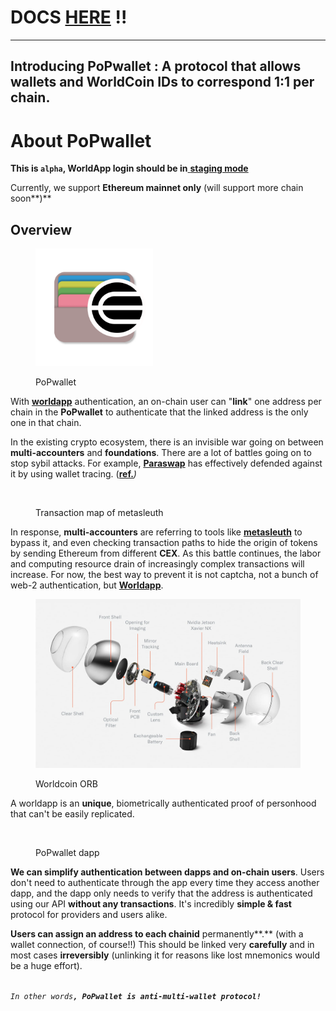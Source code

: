 # DOCS [HERE](https://popwallet-api.gitbook.io/popwallet/) !!

---
Introducing PoPwallet : A protocol that allows wallets and WorldCoin IDs to
correspond 1:1 per chain.
---

# About PoPwallet

**This is `alpha`, WorldApp login should be in**[ **staging mode**](https://simulator.worldcoin.org/)

Currently, we support **Ethereum mainnet only** (will support more chain soon**)**

## Overview

<figure><img src=".gitbook/assets/Component 2 (2).png" alt="" width="188"><figcaption><p>PoPwallet</p></figcaption></figure>

With [**worldapp**](https://worldcoin.org/) authentication, an on-chain user can "**link**" one address per chain in the **PoPwallet** to authenticate that the linked address is the only one in that chain.&#x20;

In the existing crypto ecosystem, there is an invisible war going on between **multi-accounters** and **foundations**. There are a lot of battles going on to stop sybil attacks. For example, [**Paraswap**](https://www.paraswap.io/) has effectively defended against it by using wallet tracing. ([**ref.**](https://decrypt.co/86509/paraswap-just-rewrote-the-rules-on-airdops)_)_&#x20;

<figure><img src=".gitbook/assets/스크린샷 2023-06-04 오전 4.11.49.png" alt=""><figcaption><p>Transaction map of metasleuth</p></figcaption></figure>

In response, **multi-accounters** are referring to tools like [**metasleuth**](https://metasleuth.io/) to bypass it, and even checking transaction paths to hide the origin of tokens by sending Ethereum from different **CEX**. As this battle continues, the labor and computing resource drain of increasingly complex transactions will increase. For now, the best way to prevent it is not captcha, not a bunch of web-2 authentication, but [**Worldapp**](https://worldcoin.org/).&#x20;

<figure><img src=".gitbook/assets/image.png" alt=""><figcaption><p>Worldcoin ORB</p></figcaption></figure>

A worldapp is an **unique**, biometrically authenticated proof of personhood that can't be easily replicated.&#x20;

<figure><img src=".gitbook/assets/스크린샷 2023-06-04 오전 4.07.27.png" alt=""><figcaption><p>PoPwallet dapp</p></figcaption></figure>

**We can simplify authentication between dapps and on-chain users**. Users don't need to authenticate through the app every time they access another dapp, and the dapp only needs to verify that the address is authenticated using our API **without any transactions**. It's incredibly **simple & fast** protocol for providers and users alike.

**Users can assign an address to each chainid** permanently**.** (with a wallet connection, of course!!) This should be linked very **carefully** and in most cases **irreversibly** (unlinking it for reasons like lost mnemonics would be a huge effort).

\
_`In other words`**`, PoPwallet is anti-multi-wallet protocol!`**_

